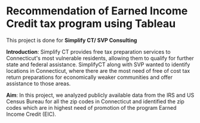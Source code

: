 # Recommendation of Earned Income Credit tax program using Tableau
 This project is done for **Simplify CT/ SVP Consulting**

**Introduction**: 
Simplify CT provides free tax preparation services to Connecticut's most vulnerable residents, allowing them to qualify for further state and federal assistance. SimplifyCT along with SVP wanted to identify locations in Connecticut, where there are the most need of free of cost tax return preparations for economically weaker communities and offer assistance to those areas. 

**Aim**:
In this project, we analyzed publicly available data from the IRS and US Census Bureau for all the zip codes in Connecticut and identified the zip codes which are in highest need of promotion of the program Earned Income Credit (EIC). 



